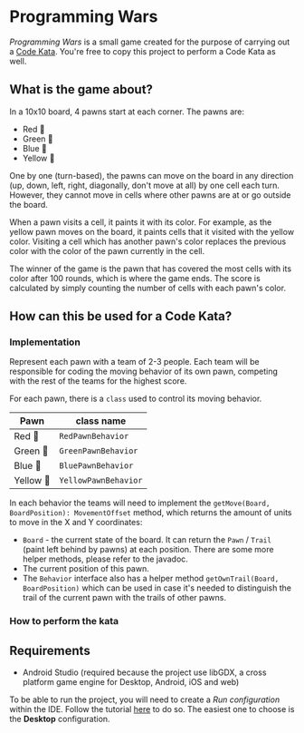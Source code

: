 # Programming Wars
_Programming Wars_ is a small game created for the purpose of carrying out a [Code Kata](https://en.wikipedia.org/wiki/Kata_(programming)). You're free to copy this project to perform a Code Kata as well.

## What is the game about?
In a 10x10 board, 4 pawns start at each corner. The pawns are:
* Red 🍎
* Green 🍏
* Blue 💙
* Yellow 🌻

One by one (turn-based), the pawns can move on the board in any direction (up, down, left, right, diagonally, don't move at all) by one cell each turn. However, they cannot move in cells where other pawns are at or go outside the board.

When a pawn visits a cell, it paints it with its color. For example, as the yellow pawn moves on the board, it paints cells that it visited with the yellow color. Visiting a cell which has another pawn's color replaces the previous color with the color of the pawn currently in the cell.

The winner of the game is the pawn that has covered the most cells with its color after 100 rounds, which is where the game ends.
The score is calculated by simply counting the number of cells with each pawn's color.

## How can this be used for a Code Kata?
### Implementation
Represent each pawn with a team of 2-3 people. Each team will be responsible for coding the moving behavior of its own pawn, competing with the rest of the teams for the highest score.

For each pawn, there is a `class` used to control its moving behavior.

|Pawn|class name|
|---|---|
|Red 🍎| `RedPawnBehavior`|
|Green 🍏| `GreenPawnBehavior`|
|Blue 💙| `BluePawnBehavior`|
|Yellow 🌻| `YellowPawnBehavior`|

In each behavior the teams will need to implement the `getMove(Board, BoardPosition): MovementOffset` method, which returns the amount of units to move in the X and Y coordinates:
* `Board` - the current state of the board. It can return the `Pawn` / `Trail` (paint left behind by pawns) at each position. There are some more helper methods, please refer to the javadoc.
* The current position of this pawn.
* The `Behavior` interface also has a helper method `getOwnTrail(Board, BoardPosition)` which can be used in case it's needed to distinguish the trail of the current pawn with the trails of other pawns.

### How to perform the kata

## Requirements
* Android Studio (required because the project use libGDX, a cross platform game engine for Desktop, Android, iOS and web)

To be able to run the project, you will need to create a _Run configuration_ within the IDE.
Follow the tutorial [here](https://github.com/libgdx/libgdx/wiki/Gradle-and-Intellij-IDEA) to do so. The easiest one to choose is the **Desktop** configuration.